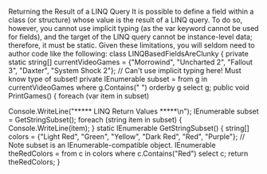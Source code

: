 Returning the Result of a LINQ Query
It is possible to define a field within a class (or structure) whose value is the result of a LINQ query. To do
so, however, you cannot use implicit typing (as the var keyword cannot be used for fields), and the target of
the LINQ query cannot be instance-level data; therefore, it must be static. Given these limitations, you will
seldom need to author code like the following:
class LINQBasedFieldsAreClunky
{
private static string[] currentVideoGames =
{"Morrowind", "Uncharted 2",
"Fallout 3", "Daxter", "System Shock 2"};
// Can't use implicit typing here! Must know type of subset!
private IEnumerable<string> subset =
from g in currentVideoGames
where g.Contains(" ")
orderby g
select g;
public void PrintGames()
{
foreach (var item in subset)

Console.WriteLine("***** LINQ Return Values *****\n");
IEnumerable<string> subset = GetStringSubset();
foreach (string item in subset)
{
Console.WriteLine(item);
}
static IEnumerable<string> GetStringSubset()
{
string[] colors = {"Light Red", "Green", "Yellow", "Dark Red", "Red", "Purple"};
// Note subset is an IEnumerable<string>-compatible object.
IEnumerable<string> theRedColors = from c in colors where c.Contains("Red") select c;
return theRedColors;
}


